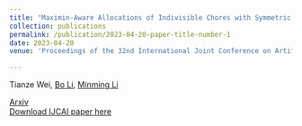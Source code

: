 ```yaml
---
title: "Maximin-Aware Allocations of Indivisible Chores with Symmetric and Asymmetric Agents"
collection: publications
permalink: /publication/2023-04-20-paper-title-number-1
date: 2023-04-20
venue: 'Proceedings of the 32nd International Joint Conference on Artificial Intelligence (IJCAI-23)'

---
```


Tianze Wei, [Bo Li](https://www4.comp.polyu.edu.hk/~bo2li/), [Minming Li](https://www.cs.cityu.edu.hk/~minmli/)

[Arxiv](https://arxiv.org/abs/2308.15809)<br>[Download IJCAI paper here](https://www.ijcai.org/proceedings/2023/0323.pdf)

